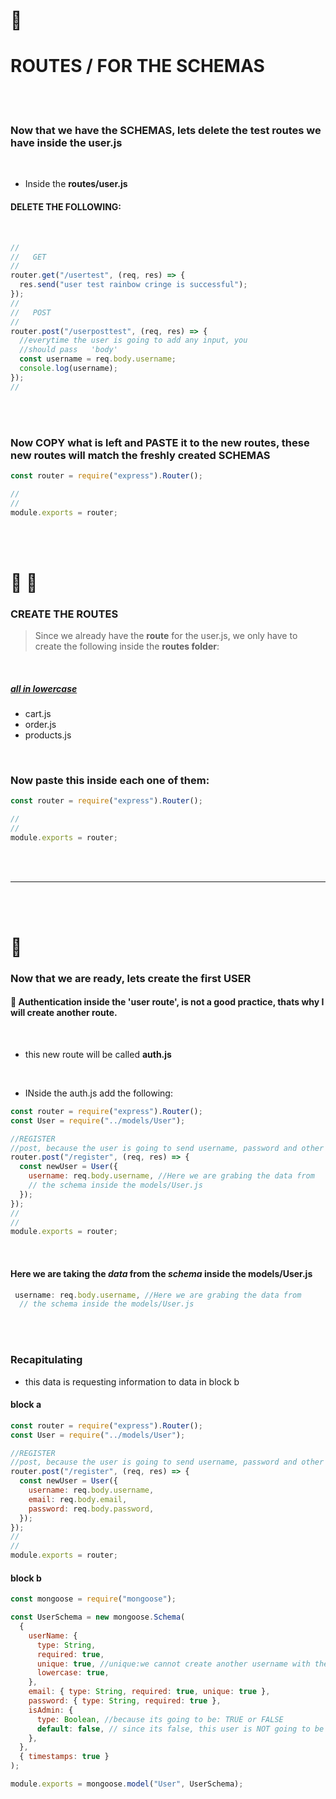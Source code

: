   <!-- 
 styles badge, at the end i decided to cusrom them like in the ecommercejs project
 where i had to create a styles.js file and add the styles there then export it as hook
 https://stackoverflow.com/questions/55766980/custom-color-to-badge-component-not-working
 
  <br>


Photographs for projects


FOOD and objects ----------

https://unsplash.com/@imdauphong

general
https://unsplash.com/collections/75589301/bon-apetite

https://unsplash.com/@ikredenets
https://unsplash.com/photos/Jm_SqbqZYkY
https://unsplash.com/photos/DHaZQh7hR2U

https://unsplash.com/photos/xLS_W6RVx-8

https://unsplash.com/@wendish

https://unsplash.com/@stilclassics

https://unsplash.com/@charlesdeluvio

Christmas
https://unsplash.com/@samhoajti


PLACES ---------

https://unsplash.com/@spoelee4



PEOPLE ---------

https://unsplash.com/photos/BVJ5e-Z2zEk
https://unsplash.com/photos/n3GxXpVcTpI

beautiful black women
https://unsplash.com/@raphaellovaski
https://unsplash.com/photos/88IOcZz53eg
https://unsplash.com/photos/Tfbw4CFFPaY

https://unsplash.com/photos/DTdkZzXYhKI

https://unsplash.com/@dynamicwang
https://unsplash.com/photos/ISrx6MJ7XXI

---

https://unsplash.com/@kirsimakov

---

https://unsplash.com/@ronmcclenny

---

https://unsplash.com/photos/WJ85c_l6JSE

---

https://unsplash.com/photos/aU_eOcelLhQ


# 🐝

# Let's Begin!

## 1. Install the dependencies

```javascript
// copy and paste the following
npm install @material-ui/core @material-ui/icons   react-router-dom node-sass@4.14.1 styled-components

// npm i styled-components
```

 <br>


### Lets start by creating the pages folder

- create the pages folder
- inside of it, create the Home.jsx

<br>

> Here you can see how the [**emmet extension**](https://code.visualstudio.com/docs/editor/emmet) auto complete and automatically create the import on top of the file

 
<br>

 
 
  [<img src="img/postman-issue-related-to-postman-browser__.gif"/>]()
  -->

# 🍯

<!-- phase 2 after, default 1 -->

# ROUTES / FOR THE SCHEMAS

<br>
<br>

### Now that we have the SCHEMAS, lets delete the test routes we have inside the user.js

<br>

- Inside the **routes/user.js**

#### DELETE THE FOLLOWING:

<br>

```javascript
//
//   GET
//
router.get("/usertest", (req, res) => {
  res.send("user test rainbow cringe is successful");
});
//
//   POST
//
router.post("/userposttest", (req, res) => {
  //everytime the user is going to add any input, you
  //should pass   'body'
  const username = req.body.username;
  console.log(username);
});
//
```

 <br>
 <br>

### Now COPY what is left and PASTE it to the new routes, these new routes will match the freshly created SCHEMAS

```javascript
const router = require("express").Router();

//
//
module.exports = router;
```

<br>
<br>

# 🍯 🥛

### CREATE THE ROUTES

> Since we already have the **route** for the user.js, we only have to create the following inside the **routes folder**:

<br>

##### <u>all in lowercase</u>

- cart.js
- order.js
- products.js

<br>

### Now paste this inside each one of them:

```javascript
const router = require("express").Router();

//
//
module.exports = router;
```

<br>
<br>
<hr>
<br>
<br>

# 🤺

### Now that we are ready, lets create the first USER

#### 🔴 Authentication inside the 'user route', is not a good practice, thats why I will create another route.

<br>

- this new route will be called **auth.js**

<br>

- INside the auth.js add the following:

```javascript
const router = require("express").Router();
const User = require("../models/User");

//REGISTER
//post, because the user is going to send username, password and other information
router.post("/register", (req, res) => {
  const newUser = User({
    username: req.body.username, //Here we are grabing the data from
    // the schema inside the models/User.js
  });
});
//
//
module.exports = router;
```

<br>

#### Here we are taking the _data_ from the _schema_ inside the models/User.js

```javascript
 username: req.body.username, //Here we are grabing the data from
  // the schema inside the models/User.js
```

<br>
<br>

### Recapitulating

- this data is requesting information to data in block b

#### block a

```javascript
const router = require("express").Router();
const User = require("../models/User");

//REGISTER
//post, because the user is going to send username, password and other information
router.post("/register", (req, res) => {
  const newUser = User({
    username: req.body.username,
    email: req.body.email,
    password: req.body.password,
  });
});
//
//
module.exports = router;
```

#### block b

```javascript
const mongoose = require("mongoose");

const UserSchema = new mongoose.Schema(
  {
    userName: {
      type: String,
      required: true,
      unique: true, //unique:we cannot create another username with the same username
      lowercase: true,
    },
    email: { type: String, required: true, unique: true },
    password: { type: String, required: true },
    isAdmin: {
      type: Boolean, //because its going to be: TRUE or FALSE
      default: false, // since its false, this user is NOT going to be an Admin
    },
  },
  { timestamps: true }
);

module.exports = mongoose.model("User", UserSchema);
```
